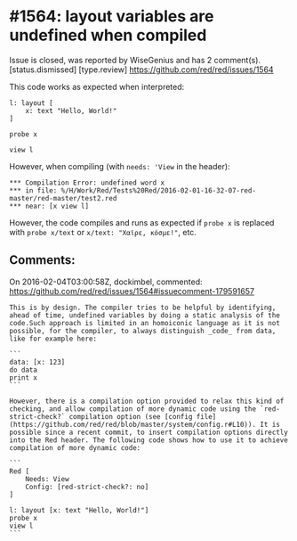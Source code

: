 
#1564: layout variables are undefined when compiled
================================================================================
Issue is closed, was reported by WiseGenius and has 2 comment(s).
[status.dismissed] [type.review]
<https://github.com/red/red/issues/1564>

This code works as expected when interpreted:

```
l: layout [
    x: text "Hello, World!"
]

probe x

view l
```

However, when compiling (with `needs: 'View` in the header):

```
*** Compilation Error: undefined word x
*** in file: %/H/Work/Red/Tests%20Red/2016-02-01-16-32-07-red-master/red-master/test2.red
*** near: [x view l]
```

However, the code compiles and runs as expected if `probe x` is replaced with `probe x/text` or `x/text: "Χαῖρε, κόσμε!"`, etc.



Comments:
--------------------------------------------------------------------------------

On 2016-02-04T03:00:58Z, dockimbel, commented:
<https://github.com/red/red/issues/1564#issuecomment-179591657>

    This is by design. The compiler tries to be helpful by identifying, ahead of time, undefined variables by doing a static analysis of the code.Such approach is limited in an homoiconic language as it is not possible, for the compiler, to always distinguish _code_ from data, like for example here:
    
    ```
    data: [x: 123]
    do data
    print x
    ```
    
    However, there is a compilation option provided to relax this kind of checking, and allow compilation of more dynamic code using the `red-strict-check?` compilation option (see [config file](https://github.com/red/red/blob/master/system/config.r#L10)). It is possible since a recent commit, to insert compilation options directly into the Red header. The following code shows how to use it to achieve compilation of more dynamic code:
    
    ```
    Red [
        Needs: View
        Config: [red-strict-check?: no]
    ]
    
    l: layout [x: text "Hello, World!"]
    probe x
    view l
    ```

